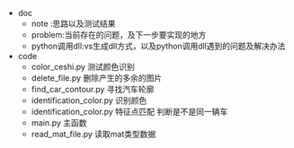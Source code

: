 - doc
  - note :思路以及测试结果
  - problem:当前存在的问题，及下一步要实现的地方
  - python调用dll:vs生成dll方式，以及python调用dll遇到的问题及解决办法
- code
  - color_ceshi.py  测试颜色识别
  - delete_file.py 删除产生的多余的图片
  - find_car_contour.py 寻找汽车轮廓
  - identification_color.py 识别颜色
  - identification_color.py 特征点匹配 判断是不是同一辆车
  - main.py  主函数
  - read_mat_file.py  读取mat类型数据